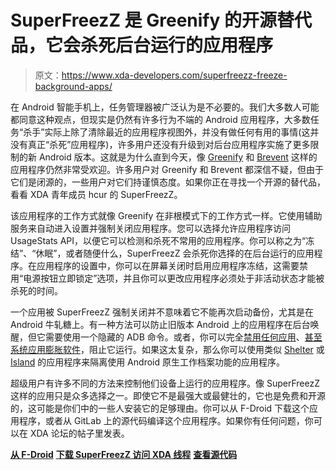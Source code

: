 # SuperFreezZ 是 Greenify 的开源替代品，它会杀死后台运行的应用程序

> 原文：<https://www.xda-developers.com/superfreezz-freeze-background-apps/>

在 Android 智能手机上，任务管理器被广泛认为是不必要的。我们大多数人可能都同意这种观点，但现实是仍然有许多行为不端的 Android 应用程序，大多数任务“杀手”实际上除了清除最近的应用程序视图外，并没有做任何有用的事情(这并没有真正“杀死”应用程序)，许多用户还没有升级到对后台应用程序实施了更多限制的新 Android 版本。这就是为什么直到今天，像 [Greenify](https://www.xda-developers.com/greenify-keeps-your-android-running-smoothly/) 和 [Brevent](https://www.xda-developers.com/brevent-is-an-open-source-alternative-to-greenify-works-without-root/) 这样的应用程序仍然非常受欢迎。许多用户对 Greenify 和 Brevent 都深信不疑，但由于它们是闭源的，一些用户对它们持谨慎态度。如果你正在寻找一个开源的替代品，看看 XDA 青年成员 hcur 的 SuperFreezZ。

该应用程序的工作方式就像 Greenify 在非根模式下的工作方式一样。它使用辅助服务来自动进入设置并强制关闭应用程序。您可以选择允许应用程序访问 UsageStats API，以便它可以检测和杀死不常用的应用程序。你可以称之为“冻结”、“休眠”，或者随便什么，SuperFreezZ 会杀死你选择的在后台运行的应用程序。在应用程序的设置中，你可以在屏幕关闭时启用应用程序冻结，这需要禁用“电源按钮立即锁定”选项，并且你可以更改应用程序必须处于非活动状态才能被杀死的时间。

一个应用被 SuperFreezZ 强制关闭并不意味着它不能再次启动备份，尤其是在 Android 牛轧糖上。有一种方法可以防止旧版本 Android 上的应用程序在后台唤醒，但它需要使用一个隐藏的 ADB 命令。或者，你可以完全[禁用任何应用](https://www.xda-developers.com/uninstall-carrier-oem-bloatware-without-root-access/)、[甚至系统应用膨胀软件](https://www.xda-developers.com/uninstall-carrier-oem-bloatware-without-root-access/)，阻止它运行。如果这太复杂，那么你可以使用类似 [Shelter](https://www.xda-developers.com/shelter-open-source-sandboxing-app/) 或 [Island](https://forum.xda-developers.com/android/apps-games/closed-beta-test-incoming-companion-app-t3366295) 的应用程序来隔离使用 Android 原生工作档案功能的应用程序。

超级用户有许多不同的方法来控制他们设备上运行的应用程序。像 SuperFreezZ 这样的应用只是众多选择之一。即使它不是最强大或最健壮的，它也是免费和开源的，这可能是你们中的一些人安装它的足够理由。你可以从 F-Droid 下载这个应用程序，或者从 GitLab 上的源代码编译这个应用程序。如果你有任何问题，你可以在 XDA 论坛的帖子里发表。

**[从 F-Droid](https://f-droid.org/packages/superfreeze.tool.android/)** [**下载 SuperFreezZ 访问 XDA 线程**](https://forum.xda-developers.com/android/apps-games/superfreeze-t3816388) [**查看源代码**](https://gitlab.com/SuperFreezZ/SuperFreezZ/)